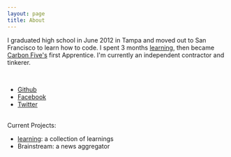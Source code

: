 ```yaml
---
layout: page
title: About
---
```


I graduated high school in June 2012 in Tampa and moved out to San Francisco to learn how to code. I spent 3 months <a href="/becoming-an-apprentice/">learning</a>, then became [Carbon Five's](http://carbonfive.com/) first Apprentice. I'm currently an independent contractor and tinkerer.

<br>

- [Github](https://github.com/squanto)
- [Facebook](https://facebook.com/hugo.pauan)
- [Twitter](https://twitter.com/hugomelo)

<br>
Current Projects:

- [learning](https://github.com/squanto/learning): a collection of learnings
- Brainstream: a news aggregator

